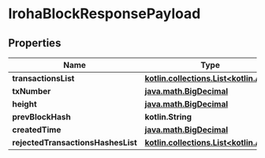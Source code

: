 
# IrohaBlockResponsePayload

## Properties
Name | Type | Description | Notes
------------ | ------------- | ------------- | -------------
**transactionsList** | [**kotlin.collections.List&lt;kotlin.Any&gt;**](kotlin.Any.md) |  | 
**txNumber** | [**java.math.BigDecimal**](java.math.BigDecimal.md) |  | 
**height** | [**java.math.BigDecimal**](java.math.BigDecimal.md) |  | 
**prevBlockHash** | **kotlin.String** |  | 
**createdTime** | [**java.math.BigDecimal**](java.math.BigDecimal.md) |  | 
**rejectedTransactionsHashesList** | [**kotlin.collections.List&lt;kotlin.Any&gt;**](kotlin.Any.md) |  | 



